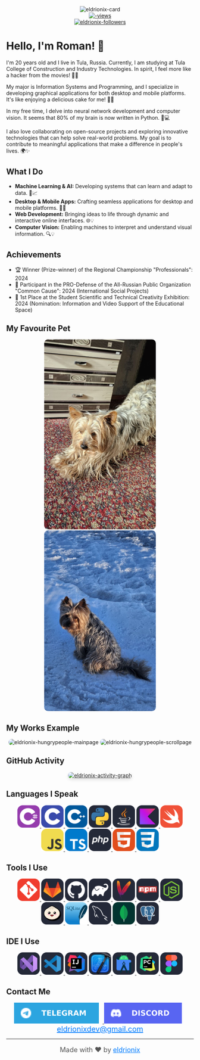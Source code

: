 <div align="center">
    <img src="https://socialify.git.ci/eldrionix/eldrionix/image?description=1&descriptionEditable=MOBILE%20AND%20DESKTOP%20SOFTWARE%20DEVELOPER&font=Source%20Code%20Pro&forks=1&issues=1&language=1&name=1&owner=1&pattern=Circuit%20Board&pulls=1&stargazers=1&theme=Auto" width="640" height="320" alt="eldrionix-card"/>
    <br>
    <a href="https://github.com/eldrionix">
        <img src="https://komarev.com/ghpvc/?username=eldrionix&label=Profile%20views&color=0e75b6&style=flat" alt="-views"/> 
    </a>
    <br>
    <a href="https://www.github.com/eldrionix" target="_blank" rel="noreferrer">
        <img src="https://img.shields.io/github/followers/eldrionix?logo=github&style=for-the-badge&color=0891b2&labelColor=1c1917" alt="eldrionix-followers">
    </a>
</div>

# Hello, I'm Roman! 🚀

I'm 20 years old and I live in Tula, Russia. Currently, I am studying at Tula College of Construction and Industry Technologies. In spirit, I feel more like a hacker from the movies! 🕵️‍♂️

My major is Information Systems and Programming, and I specialize in developing graphical applications for both desktop and mobile platforms. It's like enjoying a delicious cake for me! 🍰😎

In my free time, I delve into neural network development and computer vision. It seems that 80% of my brain is now written in Python. 🐍💻

I also love collaborating on open-source projects and exploring innovative technologies that can help solve real-world problems. My goal is to contribute to meaningful applications that make a difference in people's lives. 🌍✨

## What I Do

- **Machine Learning & AI:** Developing systems that can learn and adapt to data. 🤖📈
- **Desktop & Mobile Apps:** Crafting seamless applications for desktop and mobile platforms. 📱🎨
- **Web Development:** Bringing ideas to life through dynamic and interactive online interfaces. 🌐💡
- **Computer Vision:** Enabling machines to interpret and understand visual information. 🔍💡

## Achievements

- 🏆 Winner (Prize-winner) of the Regional Championship "Professionals": 2024
- 🌟 Participant in the PRO-Defense of the All-Russian Public Organization "Common Cause": 2024 (International Social Projects)
- 🥇 1st Place at the Student Scientific and Technical Creativity Exhibition: 2024 (Nomination: Information and Video Support of the Educational Space)

## My Favourite Pet

<div align="center">
    <img src="./assets/content/Pet_1.jpg" style="width: 300px; height: auto; border-radius: 10px" alt="eldrionix-pet-1">
    <img src="./assets/content/Pet_2.jpg" style="width: 300px; height: auto; border-radius: 10px" alt="eldrionix-pet-2">
</div>

## My Works Example

<div align="center">
    <img src="./assets/content/HungryPeople-MainPage.png" style="width: 300px; height: auto; border-radius: 10px" alt="eldrionix-hungrypeople-mainpage">
    <img src="./assets/content/HungryPeople-ScrollPage.png" style="width: 300px; height: auto; border-radius: 10px" alt="eldrionix-hungrypeople-scrollpage">
</div>

## GitHub Activity

<div align="center">
    <a href="https://github.com/eldrionix">
        <img src="https://github-readme-activity-graph.vercel.app/graph?username=eldrionix&theme=react" alt="eldrionix-activity-graph" style="border-radius: 10px; box-shadow: 0 4px 8px rgba(0, 0, 0, 0.1);">
    </a>
</div>

## Languages I Speak

<div align="center">
    <a href="https://learn.microsoft.com/ru-ru/dotnet/csharp/">
        <img src="./assets/CS.svg" width="60"/>
    </a>
    <a href="https://learn.microsoft.com/ru-ru/cpp/c-language/?view=msvc-170">
        <img src="./assets/C.svg" width="60"/>
    </a>
    <a href="https://learn.microsoft.com/ru-ru/cpp/cpp/?view=msvc-170">
        <img src="./assets/CPP.svg" width="60"/>
    </a>
    <a href="https://www.python.org/">
        <img src="./assets/Python.svg" width="60"/>
    </a>
    <a href="https://www.java.com/en/">
        <img src="./assets/Java.svg" width="60"/>
    </a>
    <a href="https://kotlinlang.org/">
        <img src="./assets/Kotlin.svg" width="60"/>
    </a>
    <a href="https://www.swift.org/">
        <img src="./assets/Swift.svg" width="60"/>
    </a>
    <a href="https://developer.mozilla.org/en-US/docs/Web/JavaScript">
        <img src="./assets/JavaScript.svg" width="60"/>
    </a>
    <a href="https://www.typescriptlang.org/">
        <img src="./assets/TypeScript.svg" width="60"/>
    </a>
    <a href="https://www.php.net/">
        <img src="./assets/PHP.svg" width="60"/>
    </a>
    <a href="https://developer.mozilla.org/ru/docs/Learn/Getting_started_with_the_web/HTML_basics">
        <img src="./assets/HTML.svg" width="60"/>
    </a>
    <a href="https://developer.mozilla.org/ru/docs/Learn/Getting_started_with_the_web/CSS_basics">
        <img src="./assets/CSS.svg" width="60"/>
    </a>
</div>

## Tools I Use

<div align="center">
    <a href="https://git-scm.com/">
        <img src="./assets/Git.svg" width="60" alt="Git"/>
    </a>
    <a href="https://about.gitlab.com/">
        <img src="./assets/GitLab.svg" width="60" alt="GitLab"/>
    </a>
    <a href="https://github.com/">
        <img src="./assets/GitHub.svg" width="60" alt="GitHub"/>
    </a>
    <a href="https://gradle.org/">
        <img src="./assets/Gradle.svg" width="60" alt="Gradle"/>
    </a>
    <a href="https://maven.apache.org/">
        <img src="./assets/Maven.svg" width="60" alt="Maven"/>
    </a>
    <a href="https://www.npmjs.com/">
        <img src="./assets/Npm.svg" width="60" alt="NPM"/>
    </a>
    <a href="https://nodejs.org/">
        <img src="./assets/NodeJS.svg" width="60" alt="Node.js"/>
    </a>
    <a href="https://bun.sh/">
        <img src="./assets/Bun.svg" width="60" alt="Bun"/>
    </a>
    <a href="https://www.sqlite.org/">
        <img src="./assets/SQLite.svg" width="60" alt="SQLite"/>
    </a>
    <a href="https://www.mysql.com/">
        <img src="./assets/MySQL.svg" width="60" alt="MySQL"/>
    </a>
    <a href="https://www.mongodb.com/">
        <img src="./assets/MongoDB.svg" width="60" alt="MongoDB"/>
    </a>
    <a href="https://www.postgresql.org/">
        <img src="./assets/PostgreSQL.svg" width="60" alt="PostgreSQL"/>
    </a>
</div>

## IDE I Use

<div align="center">
    <a href="https://visualstudio.microsoft.com/downloads/">
        <img src="./assets/VisualStudio.svg" width="60"/>
    </a>
    <a href="https://code.visualstudio.com/">
        <img src="./assets/VSCode.svg" width="60"/>
    </a>
    <a href="https://www.jetbrains.com/ru-ru/idea/">
        <img src="./assets/Idea.svg" width="60"/>
    </a>
    <a href="https://developer.apple.com/xcode/">
        <img src="./assets/XCode.svg" width="60"/>
    </a>
    <a href="https://developer.android.com/studio">
        <img src="./assets/AndroidStudio.svg" width="60"/>
    </a>
    <a href="https://www.jetbrains.com/pycharm/">
        <img src="./assets/PyCharm.svg" width="60"/>
    </a>
    <a href="https://www.figma.com/">
        <img src="./assets/Figma.svg" width="60"/>
    </a>
</div>

## Contact Me

<div align="center">
    <a href="https://t.me/eldrionix">
        <img src="./assets/Telegram-Square.svg" style="margin-right: 10px" alt="eldrionix-telegram"/>
    </a>
    <a href="https://discordapp.com/users/1013231151177023559">
        <img src="./assets/Discord-Square.svg" style="margin-right: 10px" alt="eldrionix-discord"/>
    </a>
    <br>
    <a href="mailto:eldrionixdev@gmail.com" style="font-size: 20px; color: #007bff">eldrionixdev@gmail.com</a>
</div>

---

<div align="center">
    <p style="font-size: 18px; color: #555;">Made with ❤️ by <a href="https://github.com/eldrionix" style="color: #007bff;">eldrionix</a></p>
</div>
